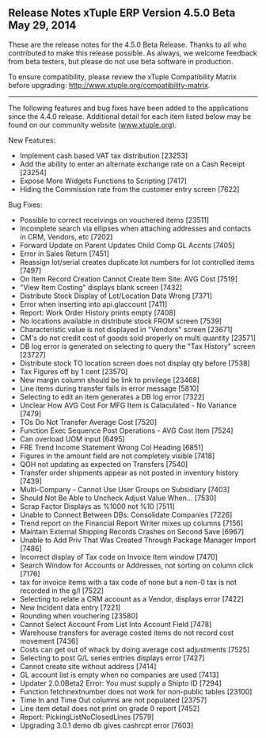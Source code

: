 Release Notes
xTuple ERP
Version 4.5.0 Beta
May 29, 2014
----------------------------------

These are the release notes for the 4.5.0 Beta Release. Thanks
to all who contributed to make this release possible. As always, 
we welcome feedback from beta testers, but please do not use beta 
software in production.

To ensure compatibility, please review the xTuple Compatibility 
Matrix before upgrading: http://www.xtuple.org/compatibility-matrix.

----------------------------------

The following features and bug fixes have been added to the
applications since the 4.4.0 release. Additional detail for
each item listed below may be found on our community
website (www.xtuple.org).

New Features:

* Implement cash based VAT tax distribution [23253]
* Add the ability to enter an alternate exchange rate on a Cash Receipt 
[23254]
* Expose More Widgets Functions to Scripting [7417]
* Hiding the Commission rate from the customer entry screen [7622]

Bug Fixes:

* Possible to correct receivings on vouchered items [23511]
* Incomplete search via ellipses when attaching addresses and contacts 
in CRM, Vendors, etc [7202]
* Forward Update on Parent Updates Child Comp GL Accnts [7405]
* Error in Sales Return [7451]
* Reassign lot/serial creates duplicate lot numbers for lot controlled 
items [7497]
* On Item Record Creation Cannot Create Item Site: AVG Cost [7519]
* "View Item Costing" displays blank screen [7432]
* Distribute Stock Display of Lot/Location Data Wrong [7371]
* Error when inserting into api.glaccount [7411]
* Report: Work Order History prints empty [7408]
* No locations available in distribute stock FROM screen [7539]
* Characteristic value is not displayed in "Vendors" screen [23671]
* CM's do not credit cost of goods sold properly on multi quantity 
[23571]
* DB log error is generated on selecting to query the "Tax History" 
screen [23727]
* Distribute stock TO location screen does not display qty before [7538]
* Tax Figures off by 1 cent [23570]
* New margin column should be link to privilege [23468]
* Line items during transfer fails in error message [5810]
* Selecting to edit an item generates a DB log error [7322]
* Unclear How AVG Cost For MFG Item is Calaculated - No Variance [7479]
* TOs Do Not Transfer Average Cost [7520]
* Function Exec Sequence Post Operations - AVG Cost Item [7524]
* Can overload UOM input [6495]
* FRE Trend Income Statement Wrong Col Heading [6851]
* Figures in the amount field are not completely visible [7418]
* QOH not updating as expected on Transfers [7540]
* Transfer order shipments appear as not posted in inventory history 
[7439]
* Multi-Company - Cannot Use User Groups on Subsidiary [7403]
* Should Not Be Able to Uncheck Adjust Value When... [7530]
* Scrap Factor Displays as %1000 not %10 [7511]
* Unable to Connect Between DBs: Consolidate Companies [7226]
* Trend report on the Financial Report Writer mixes up columns [7156]
* Maintain External Shipping Records Crashes on Second Save [6967]
* Unable to Add Priv That Was Created Through Package Manager Import 
[7486]
* Incorrect display of Tax code on Invoice Item window [7470]
* Search Window for Accounts or Addresses, not sorting on column click 
[7176]
* tax for invoice items with a tax code of none but a non-0 tax is not 
recorded in the g/l [7522]
* Selecting to relate a CRM account as a Vendor, displays error [7422]
* New Incident data entry [7221]
* Rounding when vouchering [23580]
* Cannot Select Account From List Into Account Field [7478]
* Warehouse transfers for average costed items do not record cost 
movement [7436]
* Costs can get out of whack by doing average cost adjustments [7525]
* Selecting to post G/L series entries displays error [7427]
* Cannot create site without address [7414]
* GL account list is empty when no companies are used [7413]
* Updater 2.0.0Beta2 Error: You must supply a Shipto ID [7294]
* Function fetchnextnumber does not work for non-public tables [23100]
* Time In and Time Out columns are not populated [23757]
* Line item detail does not print on grade 0 report [7452]
* Report: PickingListNoClosedLines [7579]
* Upgrading 3.0.1 demo db gives cashrcpt error [7603]